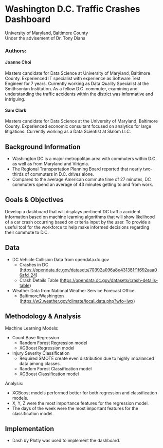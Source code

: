 # Washington D.C. Traffic Crashes Dashboard
University of Maryland, Baltimore County 
<br>
Under the advisement of Dr. Tony Diana 

### Authors:
#### Joanne Choi
Masters candidate for Data Science at University of Maryland, Baltimore County. Experienced IT specialist with experience as Software Test Engineer for 7 years. Currently working as Data Quality Specialist at the Smithsonian Institution. As a fellow D.C. commuter, examining and understanding the traffic accidents within the district was informative and intriguing.
#### Sam Clark
Masters candidate for Data Science at the University of Maryland, Baltimore County. Experienced economic consultant focused on analytics for large litigations. Currently working as a Data Scientist at Slalom LLC.

## Background Information
- Washington DC is a major metropolitan area with commuters within D.C. as well as from Maryland and Virignia. 
- The Regional Transportation Planning Board reported that nearly two-thirds of commuters in D.C. drives alone. 
- Compared to the average American commute time of 27 minutes, DC commuters spend an average of 43 minutes getting to and from work. 

## Goals & Objectives
Develop a dashboard that will displays pertinent DC traffic accident information based on machine learning algorithms that will show likelihood of a car crash occurring based on criteria input by the user. To provide a useful tool for the workforce to help make informed decisions regarding their commute to D.C.

## Data
- DC Vehicle Collision Data from opendata.dc.gov
  - Crashes in DC (https://opendata.dc.gov/datasets/70392a096a8e431381f1f692aaa06afd_24)
  - Crash Details Table (https://opendata.dc.gov/datasets/crash-details-table)
- Weather Data from National Weather Service Forecast Office
  - Baltimore/Washington (https://w2.weather.gov/climate/local_data.php?wfo=lwx)

## Methodology & Analysis
Machine Learning Models:
- Count Base Regression
  - Random Forest Regression model
  - XGBoost Regression model
- Injury Severity Classification
    - Required SMOTE create even distribution due to highly imbalanced data among classes.
  - Random Forest Classification model
  - XGBoost Classification model

Analysis:
- XGBoost models performed better for both regression and classification models.
- X, Y, Z were the most importance features for the regression model.
- The days of the week were the most important features for the classification model.  
  
## Implementation
- Dash by Plotly was used to implement the dashboard. 
